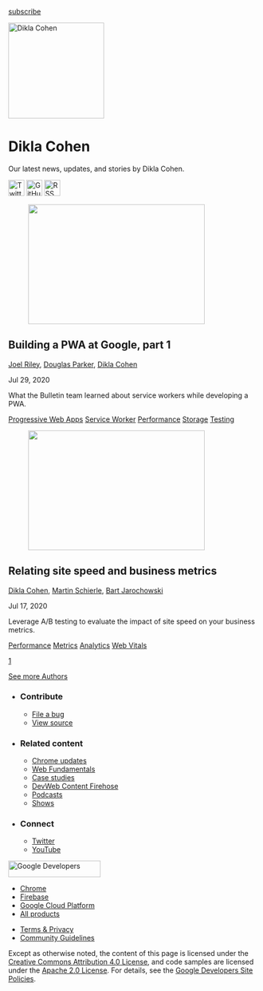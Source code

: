 





<a href="/newsletter/" class="gc-analytics-event w-actions__fab w-actions__fab--subscribe"><span>subscribe</span></a>

<img src="https://web-dev.imgix.net/image/admin/b9zEc84wlzbNww2MKoBL.jpg?auto=format" alt="Dikla Cohen" class="w-author-page__image" sizes="(min-width: 481px) 192px, 128px" srcset="https://web-dev.imgix.net/image/admin/b9zEc84wlzbNww2MKoBL.jpg?auto=format&amp;w=128 128w, https://web-dev.imgix.net/image/admin/b9zEc84wlzbNww2MKoBL.jpg?auto=format&amp;w=146 146w, https://web-dev.imgix.net/image/admin/b9zEc84wlzbNww2MKoBL.jpg?auto=format&amp;w=166 166w, https://web-dev.imgix.net/image/admin/b9zEc84wlzbNww2MKoBL.jpg?auto=format&amp;w=190 190w, https://web-dev.imgix.net/image/admin/b9zEc84wlzbNww2MKoBL.jpg?auto=format&amp;w=216 216w, https://web-dev.imgix.net/image/admin/b9zEc84wlzbNww2MKoBL.jpg?auto=format&amp;w=246 246w, https://web-dev.imgix.net/image/admin/b9zEc84wlzbNww2MKoBL.jpg?auto=format&amp;w=281 281w, https://web-dev.imgix.net/image/admin/b9zEc84wlzbNww2MKoBL.jpg?auto=format&amp;w=320 320w, https://web-dev.imgix.net/image/admin/b9zEc84wlzbNww2MKoBL.jpg?auto=format&amp;w=365 365w, https://web-dev.imgix.net/image/admin/b9zEc84wlzbNww2MKoBL.jpg?auto=format&amp;w=384 384w" width="192" height="192" />

# Dikla Cohen

Our latest news, updates, and stories by Dikla Cohen.

<a href="https://twitter.com/diklla" class="w-author-page__link"><img src="/images/icons/twitter.svg" alt="Twitter" class="w-author-page__icon" width="32" height="32" /></a> <a href="https://github.com/diklla" class="w-author-page__link"><img src="/images/icons/github.svg" alt="GitHub" class="w-author-page__icon" width="32" height="32" /></a> <a href="/authors/msdikla/feed.xml" class="w-author-page__link"><img src="/images/icons/rss.svg" alt="RSS Feed" class="w-author-page__icon" width="32" height="32" /></a>

<a href="/building-a-pwa-at-google-part-1/" class="w-card-base__link"></a>

<figure><img src="https://web-dev.imgix.net/image/admin/mgB3j6NZa6F1CkoD9YI4.jpg?auto=format&amp;fit=crop&amp;h=240&amp;w=354" class="w-card-base__image" sizes="(min-width: 354px) 354px, calc(100vw - 48px)" srcset="https://web-dev.imgix.net/image/admin/mgB3j6NZa6F1CkoD9YI4.jpg?fit=crop&amp;h=240&amp;w=354&amp;auto=format&amp;dpr=1&amp;q=75, https://web-dev.imgix.net/image/admin/mgB3j6NZa6F1CkoD9YI4.jpg?fit=crop&amp;h=240&amp;w=354&amp;auto=format&amp;dpr=2&amp;q=50 2x, https://web-dev.imgix.net/image/admin/mgB3j6NZa6F1CkoD9YI4.jpg?fit=crop&amp;h=240&amp;w=354&amp;auto=format&amp;dpr=3&amp;q=35 3x, https://web-dev.imgix.net/image/admin/mgB3j6NZa6F1CkoD9YI4.jpg?fit=crop&amp;h=240&amp;w=354&amp;auto=format&amp;dpr=4&amp;q=23 4x, https://web-dev.imgix.net/image/admin/mgB3j6NZa6F1CkoD9YI4.jpg?fit=crop&amp;h=240&amp;w=354&amp;auto=format&amp;dpr=5&amp;q=20 5x" width="354" height="240" /></figure>

<a href="/building-a-pwa-at-google-part-1/" class="w-card-base__link"></a>

## Building a PWA at Google, part 1

<span class="w-author__name"><a href="/authors/joelriley/" class="w-author__name-link">Joel Riley</a>, <a href="/authors/douglasparker/" class="w-author__name-link">Douglas Parker</a>, <a href="/authors/msdikla/" class="w-author__name-link">Dikla Cohen</a></span>

Jul 29, 2020

<a href="/building-a-pwa-at-google-part-1/" class="w-card-base__link"></a>

What the Bulletin team learned about service workers while developing a PWA.

<a href="/tags/progressive-web-apps/" class="w-chip">Progressive Web Apps</a> <a href="/tags/service-worker/" class="w-chip">Service Worker</a> <a href="/tags/performance/" class="w-chip">Performance</a> <a href="/tags/storage/" class="w-chip">Storage</a> <a href="/tags/testing/" class="w-chip">Testing</a>

<a href="/site-speed-and-business-metrics/" class="w-card-base__link"></a>

<figure><img src="https://web-dev.imgix.net/image/admin/YwyFi7zlQ4LjXilIiD3y.jpeg?auto=format&amp;fit=crop&amp;h=240&amp;w=354" class="w-card-base__image" sizes="(min-width: 354px) 354px, calc(100vw - 48px)" srcset="https://web-dev.imgix.net/image/admin/YwyFi7zlQ4LjXilIiD3y.jpeg?fit=crop&amp;h=240&amp;w=354&amp;auto=format&amp;dpr=1&amp;q=75, https://web-dev.imgix.net/image/admin/YwyFi7zlQ4LjXilIiD3y.jpeg?fit=crop&amp;h=240&amp;w=354&amp;auto=format&amp;dpr=2&amp;q=50 2x, https://web-dev.imgix.net/image/admin/YwyFi7zlQ4LjXilIiD3y.jpeg?fit=crop&amp;h=240&amp;w=354&amp;auto=format&amp;dpr=3&amp;q=35 3x, https://web-dev.imgix.net/image/admin/YwyFi7zlQ4LjXilIiD3y.jpeg?fit=crop&amp;h=240&amp;w=354&amp;auto=format&amp;dpr=4&amp;q=23 4x, https://web-dev.imgix.net/image/admin/YwyFi7zlQ4LjXilIiD3y.jpeg?fit=crop&amp;h=240&amp;w=354&amp;auto=format&amp;dpr=5&amp;q=20 5x" width="354" height="240" /></figure>

<a href="/site-speed-and-business-metrics/" class="w-card-base__link"></a>

## Relating site speed and business metrics

<span class="w-author__name"><a href="/authors/msdikla/" class="w-author__name-link">Dikla Cohen</a>, <a href="/authors/martinschierle/" class="w-author__name-link">Martin Schierle</a>, <a href="/authors/bpj/" class="w-author__name-link">Bart Jarochowski</a></span>

Jul 17, 2020

<a href="/site-speed-and-business-metrics/" class="w-card-base__link"></a>

Leverage A/B testing to evaluate the impact of site speed on your business metrics.

<a href="/tags/performance/" class="w-chip">Performance</a> <a href="/tags/metrics/" class="w-chip">Metrics</a> <a href="/tags/analytics/" class="w-chip">Analytics</a> <a href="/tags/web-vitals/" class="w-chip">Web Vitals</a>

<a href="/authors/msdikla/" class="w-pagination__link w-pagination__link--active">1</a>

<a href="/authors" class="w-button">See more Authors</a>

- ### Contribute

  - <a href="https://github.com/GoogleChrome/web.dev/issues/new?assignees=&amp;labels=bug&amp;template=bug_report.md&amp;title=" class="w-footer__linkbox-link">File a bug</a>
  - <a href="https://github.com/googlechrome/web.dev" class="w-footer__linkbox-link">View source</a>

- ### Related content

  - <a href="https://blog.chromium.org/" class="w-footer__linkbox-link">Chrome updates</a>
  - <a href="https://developers.google.com/web/" class="w-footer__linkbox-link">Web Fundamentals</a>
  - <a href="https://developers.google.com/web/showcase/" class="w-footer__linkbox-link">Case studies</a>
  - <a href="https://devwebfeed.appspot.com/" class="w-footer__linkbox-link">DevWeb Content Firehose</a>
  - <a href="/podcasts/" class="w-footer__linkbox-link">Podcasts</a>
  - <a href="/shows/" class="w-footer__linkbox-link">Shows</a>

- ### Connect

  - <a href="https://www.twitter.com/ChromiumDev" class="w-footer__linkbox-link">Twitter</a>
  - <a href="https://www.youtube.com/user/ChromeDevelopers" class="w-footer__linkbox-link">YouTube</a>

<a href="https://developers.google.com/" class="w-footer__utility-logo-link"><img src="/images/lockup-color.png" alt="Google Developers" class="w-footer__utility-logo" width="185" height="33" /></a>

- <a href="https://developer.chrome.com/" class="w-footer__utility-link">Chrome</a>
- <a href="https://firebase.google.com/" class="w-footer__utility-link">Firebase</a>
- <a href="https://cloud.google.com/" class="w-footer__utility-link">Google Cloud Platform</a>
- <a href="https://developers.google.com/products" class="w-footer__utility-link">All products</a>

<!-- -->

- <a href="https://policies.google.com/" class="w-footer__utility-link">Terms &amp; Privacy</a>
- <a href="/community-guidelines/" class="w-footer__utility-link">Community Guidelines</a>

Except as otherwise noted, the content of this page is licensed under the [Creative Commons Attribution 4.0 License](https://creativecommons.org/licenses/by/4.0/), and code samples are licensed under the [Apache 2.0 License](https://www.apache.org/licenses/LICENSE-2.0). For details, see the [Google Developers Site Policies](https://developers.google.com/terms/site-policies).
